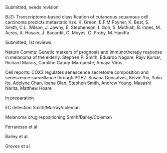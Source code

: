 Submitted, needs revision

BJD: Transcriptome-based classification of cutaneous squamous cell carcinoma predicts metastatic risk. K. Green, E.F.M Poyner, K. Best, S. Smith, C.L. Wilson, J. Jawny, E. Stephenson, I. Goh, S. Muthiah, B. Innes, M. Acres, A. Husain, J. Bacardit, C. Moyes, C. Proby, M. Haniffa

Submitted, 1st reviews

Nature Comms: Genetic markers of prognosis and immunotherapy response in melanoma of the elderly. Stephen P. Smith, Eduardo Nagore, Rajiv Kumar, Richard Marais, Caroline Gaudy-Marqueste, Amaya Virós

Cell reports: COX2 regulates senescence secretome composition and senescence surveillance through PGE2. Susana Goncalves, Kelvin Yin, Yoko Ito, Adelyne Chan, Ioana Olan, Stephen Smith, Andrew Young, Masashi Narita, Matthew Hoare

In preparation

EC detection Smith/Murray/coleman

Melanoma drug repositioning Smith/Bailey/Coleman

Ferraresso et al

Bailey et al

Groves et al
